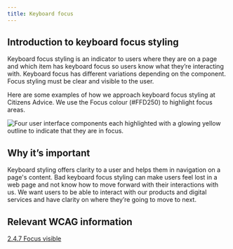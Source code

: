 ```yaml
---
title: Keyboard focus
---
```


## Introduction to keyboard focus styling

Keyboard focus styling is an indicator to users where they are on a page and which item has keyboard focus so users know what they’re interacting with. Keyboard focus has different variations depending on the component. Focus styling must be clear and visible to the user.

Here are some examples of how we approach keyboard focus styling at Citizens Advice. We use the Focus colour (#FFD250) to highlight focus areas.

![Four user interface components each highlighted with a glowing yellow outline to indicate that they are in focus.](/images/accessibility_for_designers/focus-states.png)

## Why it’s important

Keyboard styling offers clarity to a user and helps them in navigation on a page's content. Bad keyboard focus styling can make users feel lost in a web page and not know how to move forward with their interactions with us. We want users to be able to interact with our products and digital services and have clarity on where they’re going to move to next.

## Relevant WCAG information

[2.4.7 Focus visible](https://www.w3.org/WAI/WCAG21/Understanding/focus-visible.html)
